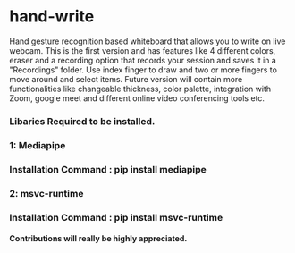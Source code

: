 # hand-write
Hand gesture recognition based whiteboard that allows you to write on live webcam. This is the first version and has features like 4 different colors, eraser and a recording option that records your session and saves it in a "Recordings" folder. Use index finger to draw and two or more fingers to move around and select items. Future version will contain more functionalities like changeable thickness, color palette, integration with Zoom, google meet and different online video conferencing tools etc.

### Libaries Required to be installed. 

### 1: Mediapipe 
### Installation Command : pip install mediapipe

### 2: msvc-runtime
### Installation Command :  pip install msvc-runtime

#### Contributions will really be highly appreciated.
